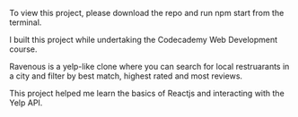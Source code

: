 To view this project, please download the repo and run npm start from the terminal.

I built this project while undertaking the Codecademy Web Development course.

Ravenous is a yelp-like clone where you can search for local restruarants in a city and filter by  best match, highest rated and most reviews.

This project helped me learn the basics of Reactjs and interacting with the Yelp API.
